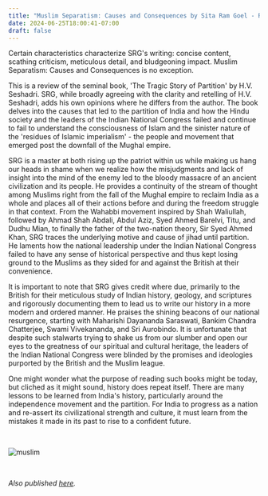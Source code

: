 ```yaml
---
title: "Muslim Separatism: Causes and Consequences by Sita Ram Goel - Review by Abhishek Desikan"
date: 2024-06-25T18:00:41-07:00
draft: false
---
```


Certain characteristics characterize SRG's writing: concise content, scathing criticism, meticulous detail, and bludgeoning impact. Muslim Separatism: Causes and Consequences is no exception. 

This is a review of the seminal book, 'The Tragic Story of Partition' by H.V. Seshadri. SRG, while broadly agreeing with the clarity and retelling of H.V. Seshadri, adds his own opinions where he differs from the author. The book delves into the causes that led to the partition of India and how the Hindu society and the leaders of the Indian National Congress failed and continue to fail to understand the consciousness of Islam and the sinister nature of the 'residues of Islamic imperialism' - the people and movement that emerged post the downfall of the Mughal empire. 

SRG is a master at both rising up the patriot within us while making us hang our heads in shame when we realize how the misjudgments and lack of insight into the mind of the enemy led to the bloody massacre of an ancient civilization and its people. He provides a continuity of the stream of thought among Muslims right from the fall of the Mughal empire to reclaim India as a whole and places all of their actions before and during the freedom struggle in that context. From the Wahabbi movement inspired by Shah Waliullah, followed by Ahmad Shah Abdali, Abdul Aziz, Syed Ahmed Barelvi, Titu, and Dudhu Mian, to finally the father of the two-nation theory, Sir Syed Ahmed Khan, SRG traces the underlying motive and cause of jihad until partition. He laments how the national leadership under the Indian National Congress failed to have any sense of historical perspective and thus kept losing ground to the Muslims as they sided for and against the British at their convenience. 

It is important to note that SRG gives credit where due, primarily to the British for their meticulous study of Indian history, geology, and scriptures and rigorously documenting them to lead us to write our history in a more modern and ordered manner. He praises the shining beacons of our national resurgence, starting with Maharishi Dayananda Saraswati, Bankim Chandra Chatterjee, Swami Vivekananda, and Sri Aurobindo. It is unfortunate that despite such stalwarts trying to shake us from our slumber and open our eyes to the greatness of our spiritual and cultural heritage, the leaders of the Indian National Congress were blinded by the promises and ideologies purported by the British and the Muslim league. 

One might wonder what the purpose of reading such books might be today, but cliched as it might sound, history does repeat itself. There are many lessons to be learned from India's history, particularly around the independence movement and the partition. For India to progress as a nation and re-assert its civilizational strength and culture, it must learn from the mistakes it made in its past to rise to a confident future. 

&nbsp;&nbsp;

![muslim](/muslimseparatism.jpg)

&nbsp;&nbsp;

*Also published [here](https://www.goodreads.com/review/show/3907845510).*